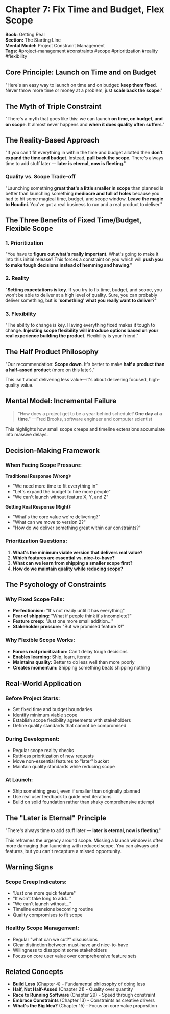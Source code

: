 # Chapter 7: Fix Time and Budget, Flex Scope

**Book:** Getting Real  
**Section:** The Starting Line  
**Mental Model:** Project Constraint Management  
**Tags:** #project-management #constraints #scope #prioritization #reality #flexibility

## Core Principle: Launch on Time and on Budget

"Here's an easy way to launch on time and on budget: **keep them fixed**. Never throw more time or money at a problem, just **scale back the scope**."

## The Myth of Triple Constraint

"There's a myth that goes like this: we can launch **on time, on budget, and on scope**. It almost never happens and **when it does quality often suffers**."

## The Reality-Based Approach

"If you can't fit everything in within the time and budget allotted then **don't expand the time and budget**. Instead, **pull back the scope**. There's always time to add stuff later — **later is eternal, now is fleeting**."

### Quality vs. Scope Trade-off

"Launching something **great that's a little smaller in scope** than planned is better than launching something **mediocre and full of holes** because you had to hit some magical time, budget, and scope window. **Leave the magic to Houdini**. You've got a real business to run and a real product to deliver."

## The Three Benefits of Fixed Time/Budget, Flexible Scope

### 1. **Prioritization**
"You have to **figure out what's really important**. What's going to make it into this initial release? This forces a constraint on you which will **push you to make tough decisions instead of hemming and hawing**."

### 2. **Reality**
"**Setting expectations is key**. If you try to fix time, budget, and scope, you won't be able to deliver at a high level of quality. Sure, you can probably deliver something, but is **'something' what you really want to deliver?**"

### 3. **Flexibility**
"The ability to change is key. Having everything fixed makes it tough to change. **Injecting scope flexibility will introduce options based on your real experience building the product**. Flexibility is your friend."

## The Half Product Philosophy

"Our recommendation: **Scope down**. It's better to make **half a product than a half-assed product** (more on this later)."

This isn't about delivering less value—it's about delivering focused, high-quality value.

## Mental Model: Incremental Failure

> "How does a project get to be a year behind schedule? **One day at a time**."
> —Fred Brooks, software engineer and computer scientist

This highlights how small scope creeps and timeline extensions accumulate into massive delays.

## Decision-Making Framework

### When Facing Scope Pressure:

**Traditional Response (Wrong):**
- "We need more time to fit everything in"
- "Let's expand the budget to hire more people"
- "We can't launch without feature X, Y, and Z"

**Getting Real Response (Right):**
- "What's the core value we're delivering?"
- "What can we move to version 2?"
- "How do we deliver something great within our constraints?"

### Prioritization Questions:
1. **What's the minimum viable version that delivers real value?**
2. **Which features are essential vs. nice-to-have?**
3. **What can we learn from shipping a smaller scope first?**
4. **How do we maintain quality while reducing scope?**

## The Psychology of Constraints

### Why Fixed Scope Fails:
- **Perfectionism:** "It's not ready until it has everything"
- **Fear of shipping:** "What if people think it's incomplete?"
- **Feature creep:** "Just one more small addition..."
- **Stakeholder pressure:** "But we promised feature X!"

### Why Flexible Scope Works:
- **Forces real prioritization:** Can't delay tough decisions
- **Enables learning:** Ship, learn, iterate
- **Maintains quality:** Better to do less well than more poorly
- **Creates momentum:** Shipping something beats shipping nothing

## Real-World Application

### Before Project Starts:
- Set fixed time and budget boundaries
- Identify minimum viable scope
- Establish scope flexibility agreements with stakeholders
- Define quality standards that cannot be compromised

### During Development:
- Regular scope reality checks
- Ruthless prioritization of new requests
- Move non-essential features to "later" bucket
- Maintain quality standards while reducing scope

### At Launch:
- Ship something great, even if smaller than originally planned
- Use real user feedback to guide next iterations
- Build on solid foundation rather than shaky comprehensive attempt

## The "Later is Eternal" Principle

"There's always time to add stuff later — **later is eternal, now is fleeting**."

This reframes the urgency around scope. Missing a launch window is often more damaging than launching with reduced scope. You can always add features, but you can't recapture a missed opportunity.

## Warning Signs

### Scope Creep Indicators:
- "Just one more quick feature"
- "It won't take long to add..."
- "We can't launch without..."
- Timeline extensions becoming routine
- Quality compromises to fit scope

### Healthy Scope Management:
- Regular "what can we cut?" discussions
- Clear distinction between must-have and nice-to-have
- Willingness to disappoint some stakeholders
- Focus on core user value over comprehensive feature sets

## Related Concepts

- **Build Less** (Chapter 4) - Fundamental philosophy of doing less
- **Half, Not Half-Assed** (Chapter 21) - Quality over quantity
- **Race to Running Software** (Chapter 29) - Speed through constraint
- **Embrace Constraints** (Chapter 13) - Constraints as creative drivers
- **What's the Big Idea?** (Chapter 15) - Focus on core value proposition